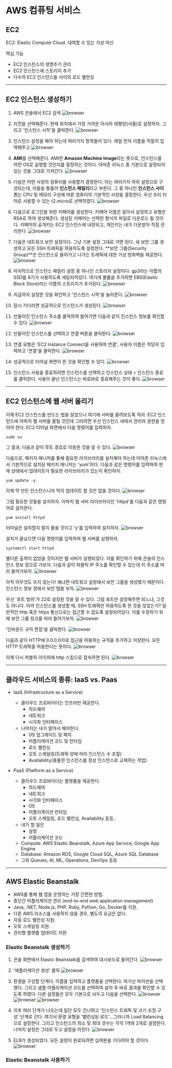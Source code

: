 # AWS 컴퓨팅 서비스

## EC2

EC2: Elastic Compute Cloud. 대여할 수 있는 가상 머신

핵심 기능
- EC2 인스턴스의 생명주기 관리
- EC2 인스턴스에 스토리지 추가
- 다수의 EC2 인스턴스들 사이의 로드 밸런싱

---

## EC2 인스턴스 생성하기

1. AWS 콘솔에서 EC2 검색 
![browser](./browser-27.png)

2. 리전을 선택해준다. 현재 위치에서 가장 가까운 아시아 태평양(서울)로 설정하자. 그리고 '인스턴스 시작'을 클릭한다.
![browser](./browser-28.png)
 
3. 인스턴스 설정을 해야 하는데 여러가지 항목들이 있다. 제일 먼저 이름을 적절히 입력해주고
![browser](./browser-29.png)

4. **AMI**를 선택해준다. AMI란 **Amazon Machine Image**라는 뜻으로, 인스턴스를 어떤 OS로 실행할 것인지를 결정하는 것이다. 아마존 리눅스 중 기본으로 설정되어있는 것을 그대로 가져간다.
![browser](./browser-30.png) 

5. 다음은 어떤 사양의 컴퓨터를 사용할지 결정한다. 이는 여러가지 하위 설정으로 구성되는데, 이들을 통틀어 **인스턴스 패밀리**라고 부른다. 그 중 하나인 **인스턴스 사이즈**는 CPU 및 메모리 구성에 따른 컴퓨터의 기본적인 사양을 결정한다. 우선 프리 티어로 사용할 수 있는 t2.micro로 선택하였다.
![browser](./browser-31.png)

6. 다음으로 로그인을 위한 키페어를 생성한다. 키페어 이름은 알아서 설정하고 유형은 RSA로 하여 생성해준다. 생성된 키페어는 선택한 형식의 파일로 다운로드 될 것이다. 키페어의 공개키는 EC2 인스턴스에 내장되고, 개인키는 내가 다운받아 직접 관리한다.
![browser](./browser-32.png)

7. 다음은 네트워크 보안 설정이다. 그냥 기본 설정 그대로 가면 된다. 새 보안 그룹 생성하고 모든 SSH 트래픽을 허용하도록 설정한다. **보안 그룹(Security Group)**은 인스턴스로 들어가고 나가는 트래픽에 대한 가상 방화벽을 제공한다. 
![browser](./browser-33.png)

8. 마지막으로 인스턴스 패밀리 설정 중 하나인 스토리지 설정이다. gp3라는 이름의 SSD를 8기가 사용하도록 세팅되어있다. 여기에 볼륨을 추가하면 EBS(Elastic Block Store)라는 이름의 스토리지가 추가된다.
![browser](./browser-34.png)

9. 지금까지 설정한 것을 확인하고 '인스턴스 시작'을 눌러준다.
![browser](./browser-35.png)

10. 잠시 기다리면 성공적으로 인스턴스가 생성된다.
![browser](./browser-36.png)

11. 만들어진 인스턴스 주소를 클릭하여 들어가면 다음과 같이 인스턴스 정보를 확인할 수 있다. 
![browser](./browser-37.png)

12. 만들어진 인스턴스를 선택하고 연결 버튼을 클릭한다.
![browser](./browser-38.png)

13. 연결 유형은 'EC2 Instance Connect을 사용하여 연결', 사용자 이름은 적당히 입력하고 '연결'을 클릭한다.
![browser](./browser-39.png)

14. 성공적으로 터미널 화면이 뜬 것을 확인할 수 있다.
![browser](./browser-40.png)

15. 인스턴스 사용을 종료하려면 인스턴스를 선택하고 인스턴스 상태 > 인스턴스 종료를 클릭한다. 사용이 끝난 인스턴스는 바로바로 종료해주는 것이 좋다.
![browser](./browser-41.png)

---

## EC2 인스턴스에 웹 서버 올리기

이제 EC2 인스턴스를 만드는 법을 알았으니 여기에 서버를 올려보도록 하자. EC2 인스턴스에 아파치 웹 서버를 올릴 것인데 그러려면 우선 인스턴스 내에서 관리자 권한을 얻어야 한다. EC2 터미널 화면에서 다음 명령어를 입력하자.

```
sudo su
```

그 결과, 다음과 같이 루트 경로로 이동한 것을 알 수 있다.
![browser](./browser-42.png)

다음으로, 패키지 매니저를 통해 필요한 라이브러리를 설치해야 하는데 아마존 리눅스에서 기본적으로 설치된 패키지 매니저는 'yum'이다. 다음과 같은 명령어를 입력하여 현재 상태에서 업데이트가 필요한 라이브러리가 있는지 확인하자.

```
yum update -y
```

이제 막 만든 인스턴스니까 딱히 업데이트 할 것은 없을 것이다.
![browser](./browser-43.png)

그럼 필요한 것들을 설치하자. 아파치 웹 서버 라이브러리인 'httpd'를 다음과 같은 명령어로 설치한다.

```
yum install httpd
```

터미널은 설치할지 말지 물을 것이고 'y'를 입력하여 설치하자.
![browser](./browser-44.png)

설치가 끝났으면 다음 명령어를 입력하여 웹 서버를 실행하자.

```
systemctl start httpd
```

별다른 출력이 없었을 것이지만 웹 서버가 실행되었다. 이를 확인하기 위해 콘솔의 인스턴스 정보 창으로 가보자. 다음과 같이 퍼블릭 IP 주소를 확인할 수 있는데 이 주소를 따라 들어가보자.
![browser](./browser-45.png) 

아직 아무것도 뜨지 않는다! 왜냐면 네트워크 설정에서 보안 그룹을 생성했기 때문이다. 인스턴스 정보 창에서 보안 탭을 보자.
![browser](./browser-46.png) 

우선 '포트 범위'가 22로 설정된 것을 알 수 있다. 그럼 포트만 설정해주면 되느냐, 그것도 아니다. 아까 인스턴스를 생성할 때, SSH 트래픽만 허용하도록 한 것을 잊었는가? 일반적인 http 혹은 https 통신으로는 접근할 수 없도록 설정되어있다. 이를 수정하기 위해 보안 그룹 링크를 따라 들어가보자.
![browser](./browser-47.png) 

'인바운드 규칙 편집'을 클릭한다.
![browser](./browser-48.png)

다음과 같이 HTTP에 0.0.0.0/0로 접근을 허용하는 규칙을 추가하고 저장한다. 모든 HTTP 트래픽을 허용한다는 뜻이다.
![browser](./browser-49.png)

이제 다시 퍼블릭 아이피에 http 스킴으로 접속하면 된다.
![browser](./browser-50.png)

---

## 클라우드 서비스의 종류: IaaS vs. Paas

- IaaS (Infrastructure as a Service)
    - 클라우드 프로바이더는 인프라만 제공한다.
        - 하드웨어
        - 네트워크
        - 시각화 인터페이스
    - 나머지는 내가 알아서 해야한다.
        - OS 업그레이드 및 패치
        - 어플리케이션 코드 및 런타임
        - 로드 밸런싱
        - 오토 스케일링(트래픽 양에 따라 인스턴스 수 조절)
        - Availability(충돌한 인스턴스를 정상 인스턴스로 교체하는 작업)

- PaaS (Platform as a Service)
    - 클라우드 프로바이더는 플랫폼을 제공한다.
        - 하드웨어
        - 네트워크
        - 시각화 인터페이스
        - OS
        - 어플리케이션 런타임
        - 오토 스케일링, 로드 밸런싱, Availability 등등..
    - 내가 할 일은
        - 설정
        - 어플리케이션 코드
    - Compute: AWS Elastic Beanstalk, Azure App Service, Google App Engine
    - Database: Amazon RDS, Google Cloud SQL, Azure SQL Database
    - 그외 Queues, AI, ML, Operations, DevOps 등등

---

## AWS Elastic Beanstalk

- AWS를 통해 웹 앱을 운영하는 가장 간편한 방법.
- 종단간 어플리케이션 관리 (end-to-end web application management)
- Java, .NET, Node.js, PHP, Ruby, Python, Go, Docker를 지원.
- 다른 AWS 리소스를 사용하지 않을 경우, 별도의 요금은 없다.
- 자동 로드 밸런싱 지원.
- 오토 스케일링 지원.
- 관리형 플랫폼 업데이트 지원


### Elastic Beanstalk 생성하기

1. 콘솔 화면에서 Elastic Beanstalk를 검색하여 대시보드로 들어간다.
![browser](./browser-51.png)

2. '애플리케이션 생성' 클릭
![browser](./browser-52.png)

3. 환경을 구성할 단계다. 이름을 입력하고 플랫폼을 선택한다. 여기선 파이썬을 선택했다. 그리고 샘플 어플리케이션 코드를 선택하여 설치 후 바로 결과를 확인할 수 있도록 하였다. 다른 설정들은 모두 기본으로 놔두고 다음을 선택한다.
![browser](./browser-53.png)
![browser](./browser-54.png)
![browser](./browser-55.png)

4. 이후 여러 단계가 나오는데 일단 모두 건너뛰고 '인스턴스 트래픽 및 크기 조정 구성' 단계로 간다. 여기서 환경 유형을 '밸런싱된 로드'...그러니까 Load Balancing으로 설정한다. 그리고 인스턴스의 최소 및 최대 갯수는 각각 1개와 2개로 설정한다. 나머지 설정은 그대로 두고 설정을 마친다.
![browser](./browser-56.png)

5. ELB가 생성되었다. 모든 설정이 완료되려면 십여분을 기다려야 할 것이다.
![browser](./browser-57.png) 

### Elastic Beanstalk 사용하기
